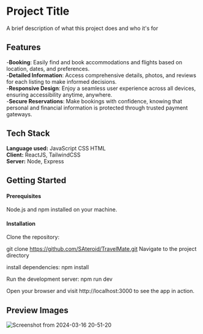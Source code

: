# Project Title

A brief description of what this project does and who it's for


## Features
-**Booking**: Easily find and book accommodations and flights based on location, dates, and preferences.   
-**Detailed Information**: Access comprehensive details, photos, and reviews for each listing to make informed decisions.  
-**Responsive Design**: Enjoy a seamless user experience across all devices, ensuring accessibility anytime, anywhere.  
-**Secure Reservations**: Make bookings with confidence, knowing that personal and financial information is protected through trusted payment gateways.


## Tech Stack
**Language used:**  JavaScript CSS HTML  
**Client:** ReactJS, TailwindCSS  
**Server:** Node, Express



## Getting Started
#### Prerequisites ####
Node.js and npm installed on your machine.
#### Installation ####
Clone the repository:

git clone https://github.com/SAteroid/TravelMate.git
Navigate to the project directory

install dependencies: npm install

Run the development server: npm run dev

Open your browser and visit http://localhost:3000 to see the app in action.

## Preview Images ##
![Screenshot from 2024-03-16 20-51-20](https://github.com/SAteroid/TravelMate/assets/113542306/9b615e06-aefa-4e6b-b7be-99815562c7ef)
